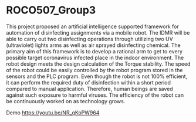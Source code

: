 # ROCO507_Group3

This project proposed an artificial intelligence supported framework for automation of disinfecting assignments via a mobile robot.
The IDMR will be able to carry out two disinfecting operations through utilizing two UV (ultraviolet) lights arms as well as air sprayed disinfecting chemical.
The primary aim of this framework is to develop a rational arm to get to every possible target coronavirus infected place in the indoor environment. 
The robot design meets the design calculation of the Torque stability.
The speed of the robot could be easily controlled by the robot program stored in the sensors and the PLC program. 
Even though the robot is not 100% efficient, it can perform the required duty of disinfection within a short period compared to manual application. Therefore, human beings are saved against such exposure to harmful viruses. The efficiency of the robot can be continuously worked on as technology grows.


Demo https://youtu.be/NR_qKoPW964

